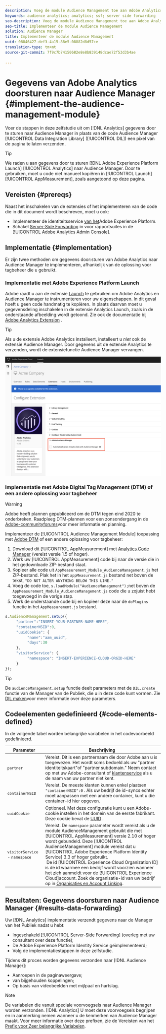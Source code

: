 ```yaml
---
description: Voeg de module Audience Management toe aan Adobe Analytics AppMeasurement om analysegegevens door te sturen naar Audience Manager in plaats van dat de DIL-code (Audience Manager Data Integration Library) een pixel van de pagina verzendt.
keywords: audience analytics; analytics; ssf; server side forwarding
seo-description: Voeg de module Audience Management toe aan Adobe Analytics AppMeasurement om analysegegevens door te sturen naar Audience Manager in plaats van dat de DIL-code (Audience Manager Data Integration Library) een pixel van de pagina verzendt.
seo-title: Implementeer de module Audience Management
solution: Audience Manager
title: Implementeer de module Audience Management
uuid: 08846427-def3-4a15-88e5-08882d8d57ce
translation-type: tm+mt
source-git-commit: 7f9c7b74150682e8e8b839148dcae72f53d3b4ae

---
```



# Gegevens van Adobe Analytics doorsturen naar Audience Manager {#implement-the-audience-management-module}

Voer de stappen in deze zelfstudie uit om [!DNL Analytics] gegevens door te sturen naar Audience Manager in plaats van de code Audience Manager [!UICONTROL Data Integration Library] ([!UICONTROL DIL]) een pixel van de pagina te laten verzenden.

>[!TIP]
>
>We raden u aan gegevens door te sturen [!DNL Adobe Experience Platform Launch] [!UICONTROL Analytics] naar Audience Manager. Door te gebruiken, moet u code niet manueel kopiëren in [!UICONTROL Launch][!UICONTROL AppMeasurement], zoals aangetoond op deze pagina.

## Vereisten {#prereqs}

Naast het inschakelen van de extensies of het implementeren van de code die in dit document wordt beschreven, moet u ook:

* Implementeer de identiteitsservice [van het](https://marketing.adobe.com/resources/help/en_US/mcvid/)Adobe Experience Platform.
* Schakel [Server-Side Forwarding](https://docs.adobe.com/help/en/analytics/admin/admin-tools/server-side-forwarding/ssf.html) in voor rapportsuites in de [!UICONTROL Adobe Analytics Admin Console].

## Implementatie {#implementation}

Er zijn twee methoden om gegevens door:sturen van Adobe Analytics naar Audience Manager te implementeren, afhankelijk van de oplossing voor tagbeheer die u gebruikt.

### Implementatie met Adobe Experience Platform Launch

Adobe raadt u aan de extensie [Launch](https://docs.adobe.com/content/help/en/launch/using/overview.html) te gebruiken om Adobe Analytics en Audience Manager te instrumenteren voor uw eigenschappen. In dit geval hoeft u geen code handmatig te kopiëren. In plaats daarvan moet u gegevensdeling inschakelen in de extensie Analytics Launch, zoals in de onderstaande afbeelding wordt getoond. Zie ook de documentatie bij [Adobe Analytics Extension](https://docs.adobe.com/content/help/en/launch/using/extensions-ref/adobe-extension/analytics-extension/overview.html#adobe-audience-manager) .

>[!TIP]
>
>Als u de extensie Adobe Analytics installeert, installeert u *niet* ook de extensie Audience Manager. Door gegevens uit de extensie Analytics te verzenden, wordt de extensiefunctie Audience Manager vervangen.

![Gegevens delen inschakelen vanuit de extensie Adobe Analytics naar Audience Manager](/help/using/integration/assets/analytics-to-aam.png)

### Implementatie met Adobe Digital Tag Management (DTM) of een andere oplossing voor tagbeheer


>[!WARNING]
>
>Adobe heeft plannen gepubliceerd om de DTM tegen eind 2020 te onderbreken. Raadpleeg DTM-plannen voor een zonsondergang in de [Adobe-communityforums](https://forums.adobe.com/community/experience-cloud/platform/launch/blog/2018/10/05/dtm-plans-for-a-sunset)voor meer informatie en planning.

Implementeer de [!UICONTROL Audience Management Module] toepassing met [Adobe DTM](https://docs.adobe.com/content/help/en/dtm/using/dtm-home.html) of een andere oplossing voor tagbeheer:

1. Download dit [!UICONTROL AppMeasurement] met [Analytics Code Manager](https://marketing.adobe.com/resources/help/en_US/reference/code_manager_admin.html) (vereist versie 1.5 of hoger).
1. Werk uw [!UICONTROL AppMeasurement] code bij naar de versie die in het gedownloade ZIP-bestand staat.
1. Kopieer alle code uit `AppMeasurement_Module_AudienceManagement.js` het ZIP-bestand. Plak het in het `appMeasurement.js` bestand net boven de tekst, `"DO NOT ALTER ANYTHING BELOW THIS LINE."`
1. Voeg de code toe, `s.loadModule("AudienceManagement");`net boven de `AppMeasurement_Module_AudienceManagement.js` code die u zojuist hebt toegevoegd in de vorige stap.
1. Werk de onderstaande code bij en kopieer deze naar de `doPlugins` functie in het `AppMeasurement.js` bestand.

```js
s.AudienceManagement.setup({ 
     "partner":"INSERT-YOUR-PARTNER-NAME-HERE", 
     "containerNSID":0, 
     "uuidCookie": { 
          "name":"aam_uuid", 
          "days":30
     },
     "visitorService": {
          "namespace": "INSERT-EXPERIENCE-CLOUD-ORGID-HERE" 
     } 
});
```

>[!TIP]
>
>De `audienceManagement.setup` functie deelt parameters met de `DIL.create` functie van de Manager van de Publiek, die u in deze code kunt vormen. Zie [DIL maken](../../dil/dil-class-overview/dil-create.md#dil-create)voor meer informatie over deze parameters.

## Codeelementen gedefinieerd {#code-elements-defined}

In de volgende tabel worden belangrijke variabelen in het codevoorbeeld gedefinieerd.

| Parameter | Beschrijving |
|--- |--- |
| `partner` | Vereist. Dit is een partnernaam die door Adobe aan u is toegewezen. Het wordt soms bedoeld als uw &quot;partner identiteitskaart&quot;of &quot;partner subdomain.&quot;  Neem contact op met uw Adobe-consultant of [klantenservice](https://helpx.adobe.com/marketing-cloud/contact-support.html) als u de naam van uw partner niet kent. |
| `containerNSID` | Vereist. De meeste klanten kunnen enkel plaatsen `"containerNSID":0` . Als uw bedrijf de id-syncs echter moet aanpassen met een andere container, kunt u die container-id hier opgeven. |
| `uuidCookie` | Optioneel. Met deze configuratie kunt u een Adobe-cookie instellen in het domein van de eerste fabrikant. Deze cookie bevat de [UUID](../../reference/ids-in-aam.md) . |
| `visitorService` - `namespace` | Vereist. De `namespace` parameter wordt vereist als u de module AudienceManagement gebruikt die met [!UICONTROL AppMeasurement] versie 2.10 of hoger wordt gebundeld. Deze [!UICONTROL AudienceManagement] module vereist dat u [!UICONTROL Adobe Experience Platform Identity Service] 3.3 of hoger gebruikt. <br> De id [!UICONTROL Experience Cloud Organization ID] is de id waarmee een bedrijf wordt voorzien wanneer het zich aanmeldt voor de [!UICONTROL Experience Cloud]account. Zoek de organisatie-id van uw bedrijf op in [Organisaties en Account Linking](https://marketing.adobe.com/resources/help/en_US/mcloud/organizations.html). |

## Resultaten: Gegevens doorsturen naar Audience Manager {#results-data-forwarding}

Uw [!DNL Analytics] implementatie verzendt gegevens naar de Manager van het Publiek nadat u hebt:

* Ingeschakeld [!UICONTROL Server-Side Forwarding] (overleg met uw consultant over deze functie);
* De Adobe Experience Platform Identity Service geïmplementeerd;
* Volg de implementatiestappen in deze zelfstudie.

Tijdens dit proces worden gegevens verzonden naar [!DNL Audience Manager]:

* Aanroepen in de paginaweergave;
* van bijgehouden koppelingen;
* Op basis van videobeelden met mijlpaal en hartslag.

>[!NOTE]
>
>De variabelen die vanuit speciale voorvoegsels naar Audience Manager worden verzonden. [!DNL Analytics] U moet deze voorvoegsels begrijpen en in aanmerking nemen wanneer u de kenmerken van Audience Manager maakt. Voor meer informatie over deze prefixen, zie de Vereisten van het [Prefix voor Zeer belangrijke Variabelen](../../features/traits/trait-variable-prefixes.md).